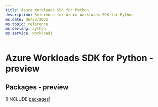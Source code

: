 ```yaml
---
title: Azure Workloads SDK for Python
description: Reference for Azure Workloads SDK for Python
ms.date: 06/26/2025
ms.topic: reference
ms.devlang: python
ms.service: workloads
---
```

# Azure Workloads SDK for Python - preview
## Packages - preview
[!INCLUDE [packages](workloads-index.md)]